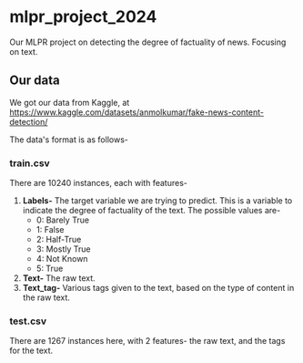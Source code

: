 # mlpr_project_2024
Our MLPR project on detecting the degree of factuality of news. Focusing on text.

## Our data
We got our data from Kaggle, at https://www.kaggle.com/datasets/anmolkumar/fake-news-content-detection/

The data's format is as follows-

### train.csv
There are 10240 instances, each with features-
1. **Labels-** The target variable we are trying to predict. This is a variable to indicate the degree of factuality of the text. The possible values are-
     - 0: Barely True
     - 1: False
     - 2: Half-True
     - 3: Mostly True
     - 4: Not Known
     - 5: True
2. **Text-** The raw text.
3. **Text_tag-** Various tags given to the text, based on the type of content in the raw text.

### test.csv
There are 1267 instances here, with 2 features- the raw text, and the tags for the text.
